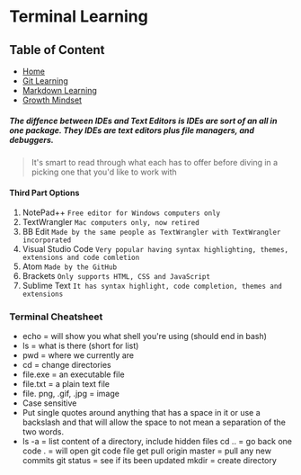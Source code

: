 # Terminal Learning

## Table of Content
* [Home](https://rearo43.github.io/learning.journal-repo/)
* [Git Learning](https://rearo43.github.io/learning.journal-repo/git-learning.md)
* [Markdown Learning](https://rearo43.github.io/learning.journal-repo/learn-markdown.md) 
* [Growth Mindset](https://rearo43.github.io/learning.journal-repo/growthmindset.md)


##### The diffence between IDEs and Text Editors is IDEs are sort of an all in one package.  They IDEs are text editors plus file managers, and debuggers.
> It's smart to read through what each has to offer before diving in a picking one that you'd like to work with

#### Third Part Options

1. NotePad++
`Free editor for Windows computers only`
2. TextWrangler
`Mac computers only, now retired`
3. BB Edit
`Made by the same people as TextWrangler with TextWrangler incorporated`
4. Visual Studio Code
`Very popular having syntax highlighting, themes, extensions and code comletion`
5. Atom
`Made by the GitHub`
6. Brackets
`Only supports HTML, CSS and JavaScript`
7. Sublime Text
`It has syntax highlight, code completion, themes and extensions`

### Terminal Cheatsheet 
* echo = will show you what shell you're using (should end in bash)
* ls = what is there (short for list)
* pwd = where we currently are 
* cd = change directories
* file.exe = an executable file
* file.txt = a plain text file
* file. png, .gif, .jpg = image 
* Case sensitive 
* Put single quotes around anything that has a space in it or use a backslash and that will allow the space to not mean a separation of the two words. 
* ls -a = list content of a directory, include hidden files
cd .. = go back one
code . = will open git code file
get pull origin master = pull any new commits
git status = see if its been updated
mkdir = create directory
